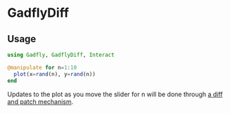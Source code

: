 # GadflyDiff

## Usage

```julia
using Gadfly, GadflyDiff, Interact

@manipulate for n=1:10
  plot(x=rand(n), y=rand(n))
end
```

Updates to the plot as you move the slider for n will be done through [a diff and patch mechanism](https://github.com/shashi/Patchwork.jl).
